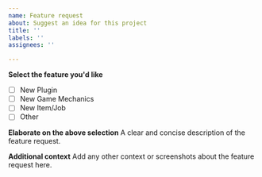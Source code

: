 ```yaml
---
name: Feature request
about: Suggest an idea for this project
title: ''
labels: ''
assignees: ''

---
```


**Select the feature you'd like**
- [ ] New Plugin
- [ ] New Game Mechanics
- [ ] New Item/Job
- [ ] Other

**Elaborate on the above selection**
A clear and concise description of the feature request.

**Additional context**
Add any other context or screenshots about the feature request here.
